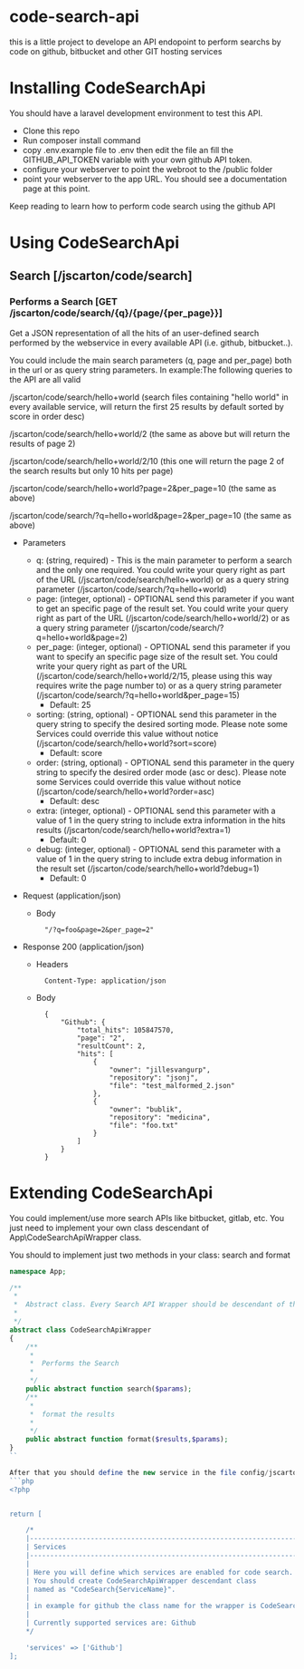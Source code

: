 # code-search-api
this is a little project to develope an API endopoint to perform searchs by code  on github, bitbucket and other GIT hosting services

# Installing CodeSearchApi

You should have a laravel development environment to test this API.

* Clone this repo
* Run composer install command
* copy .env.example file to .env then edit the file an fill the GITHUB_API_TOKEN variable with your own github API token.
* configure your webserver to point the webroot to the /public folder
* point your webserver to the app URL. You should see a documentation page at this point.

Keep reading to learn how to perform code search using the github API



# Using CodeSearchApi

## Search [/jscarton/code/search]

### Performs a Search [GET /jscarton/code/search/{q}/{page/{per_page}}]
Get a JSON representation of all the hits of an user-defined search performed by the webservice in every available API (i.e. github, bitbucket..).

You could include the main search parameters (q, page and per_page) both in the url or as query string parameters. In example:The following queries to the API are all valid

/jscarton/code/search/hello+world (search files containing "hello world" in every available service, will return the first 25 results by default sorted by score in order desc)

/jscarton/code/search/hello+world/2 (the same as above but will return the results of page 2)

/jscarton/code/search/hello+world/2/10 (this one will return the page 2 of the search results but only 10 hits per page)

/jscarton/code/search/hello+world?page=2&per_page=10 (the same as above)

/jscarton/code/search/?q=hello+world&page=2&per_page=10 (the same as above)

+ Parameters
    + q: (string, required) - This is the main parameter to perform a search and the only one required. You could write your query right as part of the URL (/jscarton/code/search/hello+world) or as a query string parameter (/jscarton/code/search/?q=hello+world)
    + page: (integer, optional) - OPTIONAL send this parameter if you want to get an specific page of the result set. You could write your query right as part of the URL (/jscarton/code/search/hello+world/2) or as a query string parameter (/jscarton/code/search/?q=hello+world&page=2)
    + per_page: (integer, optional) - OPTIONAL send this parameter if you want to specify an specific page size of the result set. You could write your query right as part of the URL (/jscarton/code/search/hello+world/2/15, please using this way requires write the page number to) or as a query string parameter (/jscarton/code/search/?q=hello+world&per_page=15)
        + Default: 25
    + sorting: (string, optional) -  OPTIONAL send this parameter in the query string to specify the desired sorting mode. Please note some Services could override this value without notice (/jscarton/code/search/hello+world?sort=score)
        + Default: score
    + order: (string, optional) -  OPTIONAL send this parameter in the query string to specify the desired order mode (asc or desc). Please note some Services could override this value without notice (/jscarton/code/search/hello+world?order=asc)
        + Default: desc
    + extra: (integer, optional) -  OPTIONAL send this parameter with a value of 1 in the query string to include extra information in the hits results (/jscarton/code/search/hello+world?extra=1)
        + Default: 0
    + debug: (integer, optional) -  OPTIONAL send this parameter with a value of 1 in the query string to include extra debug information in the result set (/jscarton/code/search/hello+world?debug=1)
        + Default: 0

+ Request (application/json)
    + Body

            "/?q=foo&page=2&per_page=2"

+ Response 200 (application/json)
    + Headers

            Content-Type: application/json
    + Body

            {
                "Github": {
                    "total_hits": 105847570,
                    "page": "2",
                    "resultCount": 2,
                    "hits": [
                        {
                            "owner": "jillesvangurp",
                            "repository": "jsonj",
                            "file": "test_malformed_2.json"
                        },
                        {
                            "owner": "bublik",
                            "repository": "medicina",
                            "file": "foo.txt"
                        }
                    ]
                }
            }


# Extending CodeSearchApi

You could implement/use more search APIs like bitbucket, gitlab, etc. You just need to implement your own class descendant of App\CodeSearchApiWrapper class.

You should to implement just two methods in your class: search and format

```php
namespace App;

/**
 *
 *	Abstract class. Every Search API Wrapper should be descendant of this class
 *
 */
abstract class CodeSearchApiWrapper
{
	/**
	 *
	 *	Performs the Search
	 *
	 */
    public abstract function search($params);
    /**
	 *
	 *	format the results
	 *
	 */
    public abstract function format($results,$params);
}
``

After that you should define the new service in the file config/jscarton.php
```php
<?php


return [

    /*
    |--------------------------------------------------------------------------
    | Services
    |--------------------------------------------------------------------------
    |
    | Here you will define which services are enabled for code search.
    | You should create CodeSearchApiWrapper descendant class
    | named as "CodeSearch{ServiceName}". 
    |
    | in example for github the class name for the wrapper is CodeSearchGithub.
    |
    | Currently supported services are: Github    
    */

    'services' => ['Github']
];
```